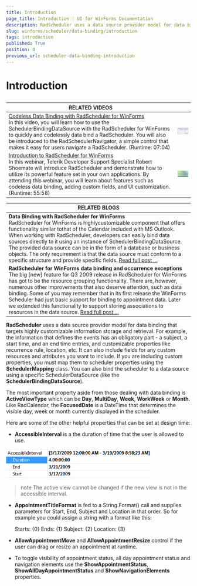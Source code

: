 ```yaml
---
title: Introduction
page_title: Introduction | UI for WinForms Documentation
description: RadScheduler uses a data source provider model for data binding that targets highly customizable information storage and retrieval.
slug: winforms/scheduler/data-binding/introduction
tags: introduction
published: True
position: 0
previous_url: scheduler-data-binding-introduction
---
```


# Introduction



## 


| RELATED VIDEOS |  |
| ------ | ------ |
|[Codeless Data Binding with RadScheduler for WinForms](http://tv.telerik.com/watch/winforms/radscheduler/codeless-data-binding-with-radscheduler-winforms)<br/>In this video, you will learn how to use the SchedulerBindingDataSource with the RadScheduler for WinForms to quickly and codelessly data bind a RadScheduler. You will also be introduced to the RadSchedulerNavigator, a simple control that makes it easy for users navigate a RadScheduler. (Runtime: 07:04)|![scheduler-data-binding-codeless-data-binding 001](images/scheduler-data-binding-codeless-data-binding001.png)
|[Introduction to RadScheduler for WinForms](http://tv.telerik.com/watch/winforms/radscheduler/introduction-radscheduler-winforms) <br>In this webinar, Telerik Developer Support Specialist Robert Shoemate will introduce RadScheduler and demonstrate how to utilize its powerful feature set in your own applications. By attending this webinar, you will learn about features such as codeless data binding, adding custom fields, and UI customization. (Runtime: 55:58)|![scheduler-data-binding-codeless-data-binding 002](images/scheduler-data-binding-codeless-data-binding002.png)|

| RELATED BLOGS |
| ------ |
| __Data Binding with RadScheduler for WinForms__ <br/>RadScheduler for WinForms is highlycustomizable component that offers functionality similar tothat of the Calendar included with MS Outlook. When working with RadScheduler, developers can easily bind data sources directly to it using an instance of SchedulerBindingDataSource. The provided data source can be in the form of a database or business objects. The only requirement is that the data source must conform to a specific structure and provide specific fields. [Read full post ...](http://blogs.telerik.com/winformsteam/posts/10-04-01/data_binding_with_radscheduler_for_winforms.aspx)|
| __RadScheduler for WinForms data binding and occurrence exceptions__ <br/> The big [new] feature for Q3 2009 release in RadScheduler for WinForms has got to be the resource grouping functionality. There are, however, numerous other improvements that also deserve attention, such as data binding. Some of you may remember that in its first release the WinForms Scheduler had just basic support for binding to appointment data. Later we extended this functionality to support storing associations to resources in the data source. [Read full post ...](http://blogs.telerik.com/winformsteam/posts/09-11-04/radscheduler-for-winforms-data-binding-and-occurrence-exceptions.aspx)|


__RadScheduler__ uses a data source provider model for data binding that targets highly customizable information storage and retrieval. For example, the information that defines the events has an obligatory part - a subject, a start time, and an end time entries, and customizable properties like recurrence rule, location, etc. It can also include fields for any custom resources and  attributes you want to include. If you are including custom properties, you  must map them to scheduler properties using the __SchedulerMapping__ class. You can also bind the scheduler to a  data source using a specific SchedulerDataSource (like the __SchedulerBindingDataSource__).
        

The most important property aside from those dealing with data binding is __ActiveViewType__ which can be __Day__, __MultiDay__, __Week__, __WorkWeek__ or __Month__. Like RadCalendar, the __FocusedDate__ is a DateTime that determines the visible day, week or month currently displayed in the scheduler.

Here are some of the other helpful properties that can be set at design time:

* __AccessibleInterval__ is a the duration of time that the user is allowed to use.

![scheduler-data-binding-introduction 001](images/scheduler-data-binding-introduction001.png)

>note The active view cannot be changed if the new view is not in the accessible interval.
>

* __AppointmentTitleFormat__ is fed to a String.Format() call and supplies parameters for Start, End, Subject and Location in that order. So for example you could assign a string with a format like this:
            
    Starts: {0} Ends: {1} Subject: {2} Location: {3}

* __AllowAppointmentMove__ and
            __AllowAppointmentResize__ control if the user can drag or
            resize an appointment at runtime.

* To toggle visibility of appointment status, all day appointment status and navigation elements use the __ShowAppointmentStatus__, __ShowAllDayAppointmentStatus__ and __ShowNavigationElements__ properties.
